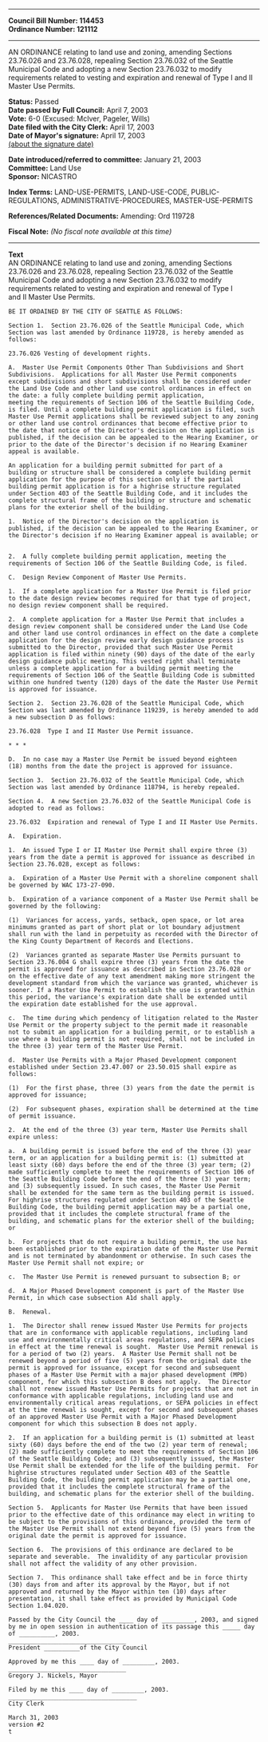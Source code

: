 * * * * *  
  
**Council Bill Number: [](#h0)[](#h2)114453**   
**Ordinance Number: 121112**  
  
* * * * *  
  
AN ORDINANCE relating to land use and zoning, amending Sections 23.76.026 and 23.76.028, repealing Section 23.76.032 of the Seattle Municipal Code and adopting a new Section 23.76.032 to modify requirements related to vesting and expiration and renewal of Type I and II Master Use Permits.  
  
**Status:** Passed   
**Date passed by Full Council:** April 7, 2003   
**Vote:** 6-0 (Excused: McIver, Pageler, Wills)   
**Date filed with the City Clerk:** April 17, 2003   
**Date of Mayor's signature:** April 17, 2003   
[(about the signature date)](/~public/approvaldate.htm)   
  
  
**Date introduced/referred to committee:** January 21, 2003   
**Committee:** Land Use   
**Sponsor:** NICASTRO   
  
**Index Terms:** LAND-USE-PERMITS, LAND-USE-CODE, PUBLIC-REGULATIONS, ADMINISTRATIVE-PROCEDURES, MASTER-USE-PERMITS  
  
**References/Related Documents:** Amending: Ord 119728  
  
**Fiscal Note:** *(No fiscal note available at this time)*  
  
* * * * *  
  
**Text**  
    AN ORDINANCE relating to land use and zoning, amending Sections  
    23.76.026 and 23.76.028, repealing Section 23.76.032 of the Seattle  
    Municipal Code and adopting a new Section 23.76.032 to modify  
    requirements related to vesting and expiration and renewal of Type I  
    and II Master Use Permits.  
  
    BE IT ORDAINED BY THE CITY OF SEATTLE AS FOLLOWS:  
  
    Section 1.  Section 23.76.026 of the Seattle Municipal Code, which  
    Section was last amended by Ordinance 119728, is hereby amended as  
    follows:  
  
    23.76.026 Vesting of development rights.  
  
    A.  Master Use Permit Components Other Than Subdivisions and Short  
    Subdivisions.  Applications for all Master Use Permit components  
    except subdivisions and short subdivisions shall be considered under  
    the Land Use Code and other land use control ordinances in effect on  
    the date: a fully complete building permit application,  
    meeting the requirements of Section 106 of the Seattle Building Code,  
    is filed. Until a complete building permit application is filed, such  
    Master Use Permit applications shall be reviewed subject to any zoning  
    or other land use control ordinances that become effective prior to  
    the date that notice of the Director's decision on the application is  
    published, if the decision can be appealed to the Hearing Examiner, or  
    prior to the date of the Director's decision if no Hearing Examiner  
    appeal is available.  
  
    An application for a building permit submitted for part of a  
    building or structure shall be considered a complete building permit  
    application for the purpose of this section only if the partial  
    building permit application is for a highrise structure regulated  
    under Section 403 of the Seattle Building Code, and it includes the  
    complete structural frame of the building or structure and schematic  
    plans for the exterior shell of the building.  
  
    1.  Notice of the Director's decision on the application is  
    published, if the decision can be appealed to the Hearing Examiner, or  
    the Director's decision if no Hearing Examiner appeal is available; or  
  
  
    2.  A fully complete building permit application, meeting the  
    requirements of Section 106 of the Seattle Building Code, is filed.  
  
    C.  Design Review Component of Master Use Permits.  
  
    1.  If a complete application for a Master Use Permit is filed prior  
    to the date design review becomes required for that type of project,  
    no design review component shall be required.  
  
    2.  A complete application for a Master Use Permit that includes a  
    design review component shall be considered under the Land Use Code  
    and other land use control ordinances in effect on the date a complete  
    application for the design review early design guidance process is  
    submitted to the Director, provided that such Master Use Permit  
    application is filed within ninety (90) days of the date of the early  
    design guidance public meeting. This vested right shall terminate  
    unless a complete application for a building permit meeting the  
    requirements of Section 106 of the Seattle Building Code is submitted  
    within one hundred twenty (120) days of the date the Master Use Permit  
    is approved for issuance.  
  
    Section 2.  Section 23.76.028 of the Seattle Municipal Code, which  
    Section was last amended by Ordinance 119239, is hereby amended to add  
    a new subsection D as follows:  
  
    23.76.028  Type I and II Master Use Permit issuance.  
  
    * * *  
  
    D.  In no case may a Master Use Permit be issued beyond eighteen  
    (18) months from the date the project is approved for issuance.  
  
    Section 3.  Section 23.76.032 of the Seattle Municipal Code, which  
    Section was last amended by Ordinance 118794, is hereby repealed.  
  
    Section 4.  A new Section 23.76.032 of the Seattle Municipal Code is  
    adopted to read as follows:  
  
    23.76.032  Expiration and renewal of Type I and II Master Use Permits.  
  
    A.  Expiration.  
  
    1.  An issued Type I or II Master Use Permit shall expire three (3)  
    years from the date a permit is approved for issuance as described in  
    Section 23.76.028, except as follows:  
  
    a.  Expiration of a Master Use Permit with a shoreline component shall  
    be governed by WAC 173-27-090.  
  
    b.  Expiration of a variance component of a Master Use Permit shall be  
    governed by the following:  
  
    (1)  Variances for access, yards, setback, open space, or lot area  
    minimums granted as part of short plat or lot boundary adjustment  
    shall run with the land in perpetuity as recorded with the Director of  
    the King County Department of Records and Elections.  
  
    (2)  Variances granted as separate Master Use Permits pursuant to  
    Section 23.76.004 G shall expire three (3) years from the date the  
    permit is approved for issuance as described in Section 23.76.028 or  
    on the effective date of any text amendment making more stringent the  
    development standard from which the variance was granted, whichever is  
    sooner. If a Master Use Permit to establish the use is granted within  
    this period, the variance's expiration date shall be extended until  
    the expiration date established for the use approval.  
  
    c.  The time during which pendency of litigation related to the Master  
    Use Permit or the property subject to the permit made it reasonable  
    not to submit an application for a building permit, or to establish a  
    use where a building permit is not required, shall not be included in  
    the three (3) year term of the Master Use Permit.  
  
    d.  Master Use Permits with a Major Phased Development component  
    established under Section 23.47.007 or 23.50.015 shall expire as  
    follows:  
  
    (1)  For the first phase, three (3) years from the date the permit is  
    approved for issuance;  
  
    (2)  For subsequent phases, expiration shall be determined at the time  
    of permit issuance.  
  
    2.  At the end of the three (3) year term, Master Use Permits shall  
    expire unless:  
  
    a.  A building permit is issued before the end of the three (3) year  
    term, or an application for a building permit is: (1) submitted at  
    least sixty (60) days before the end of the three (3) year term; (2)  
    made sufficiently complete to meet the requirements of Section 106 of  
    the Seattle Building Code before the end of the three (3) year term;  
    and (3) subsequently issued. In such cases, the Master Use Permit  
    shall be extended for the same term as the building permit is issued.  
    For highrise structures regulated under Section 403 of the Seattle  
    Building Code, the building permit application may be a partial one,  
    provided that it includes the complete structural frame of the  
    building, and schematic plans for the exterior shell of the building;  
    or  
  
    b.  For projects that do not require a building permit, the use has  
    been established prior to the expiration date of the Master Use Permit  
    and is not terminated by abandonment or otherwise. In such cases the  
    Master Use Permit shall not expire; or  
  
    c.  The Master Use Permit is renewed pursuant to subsection B; or  
  
    d.  A Major Phased Development component is part of the Master Use  
    Permit, in which case subsection A1d shall apply.  
  
    B.  Renewal.  
  
    1.  The Director shall renew issued Master Use Permits for projects  
    that are in conformance with applicable regulations, including land  
    use and environmentally critical areas regulations, and SEPA policies  
    in effect at the time renewal is sought.  Master Use Permit renewal is  
    for a period of two (2) years.  A Master Use Permit shall not be  
    renewed beyond a period of five (5) years from the original date the  
    permit is approved for issuance, except for second and subsequent  
    phases of a Master Use Permit with a major phased development (MPD)  
    component, for which this subsection B does not apply.  The Director  
    shall not renew issued Master Use Permits for projects that are not in  
    conformance with applicable regulations, including land use and  
    environmentally critical areas regulations, or SEPA policies in effect  
    at the time renewal is sought, except for second and subsequent phases  
    of an approved Master Use Permit with a Major Phased Development  
    component for which this subsection B does not apply.  
  
    2.  If an application for a building permit is (1) submitted at least  
    sixty (60) days before the end of the two (2) year term of renewal;  
    (2) made sufficiently complete to meet the requirements of Section 106  
    of the Seattle Building Code; and (3) subsequently issued, the Master  
    Use Permit shall be extended for the life of the building permit.  For  
    highrise structures regulated under Section 403 of the Seattle  
    Building Code, the building permit application may be a partial one,  
    provided that it includes the complete structural frame of the  
    building, and schematic plans for the exterior shell of the building.  
  
    Section 5.  Applicants for Master Use Permits that have been issued  
    prior to the effective date of this ordinance may elect in writing to  
    be subject to the provisions of this ordinance, provided the term of  
    the Master Use Permit shall not extend beyond five (5) years from the  
    original date the permit is approved for issuance.  
  
    Section 6.  The provisions of this ordinance are declared to be  
    separate and severable.  The invalidity of any particular provision  
    shall not affect the validity of any other provision.  
  
    Section 7.  This ordinance shall take effect and be in force thirty  
    (30) days from and after its approval by the Mayor, but if not  
    approved and returned by the Mayor within ten (10) days after  
    presentation, it shall take effect as provided by Municipal Code  
    Section 1.04.020.  
  
    Passed by the City Council the ____ day of _________, 2003, and signed  
    by me in open session in authentication of its passage this _____ day  
    of __________, 2003.  
    _________________________________  
    President __________of the City Council  
  
    Approved by me this ____ day of _________, 2003.  
    _________________________________  
    Gregory J. Nickels, Mayor  
  
    Filed by me this ____ day of _________, 2003.  
    ____________________________________  
    City Clerk  
  
    March 31, 2003  
    version #2  
    t  
